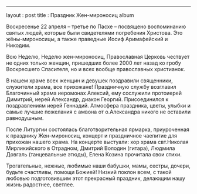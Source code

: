 ---
layout  : post
title   : Праздник Жен-мироносиц
album 

Воскресенье 22 апреля – третье по Пасхе – посвящено воспоминанию святых людей, которые были свидетелями погребения Христова. Это жёны-мироносицы, а также праведные Иосиф Аримафейский и Никодим.

Всю Неделю, Неделю жен-мироносиц, Православная Церковь чествует не одних только женщин, пришедших более 2000 лет назад ко гробу Воскресшего Спасителя, но и всех вообще православных христианок.

В нашем храме всех женщин и девушек поздравили священники, служители храма, все прихожане! Праздничную службу возглавил Благочинный храма иеромонах Алексий, ему сослужили протоиерей Димитрий, иерей Александр, диакон Георгий. Присоединился к поздравлениям иерей Геннадий. 
Атмосфера праздника, цветы, улыбки и самые лучшие пожелания с амвона от о.Александра никого не оставили равнодушным.

После Литургии состоялась благотворительная ярмарка, приуроченная к празднику Жен-мироносиц, концерт и праздничное чаепитие для прихожан нашего храма. На концерте выстуали: хор храма свт.Николая Мирликийского в Отрадном, Дмитрий Володин (гитара), Людмила Довгаль (танцевальные этюды), Елена Козина прочитала свои стихи. 

Трогательные, нежные, любимые наши бабушки, мамы, сестры, дочери, будьте счастливы, помощи Божией! Низкий поклон всем, с такой любовью подготовившим этот прекрасный праздник, делающим нашу жизнь радостнее, светлее.
